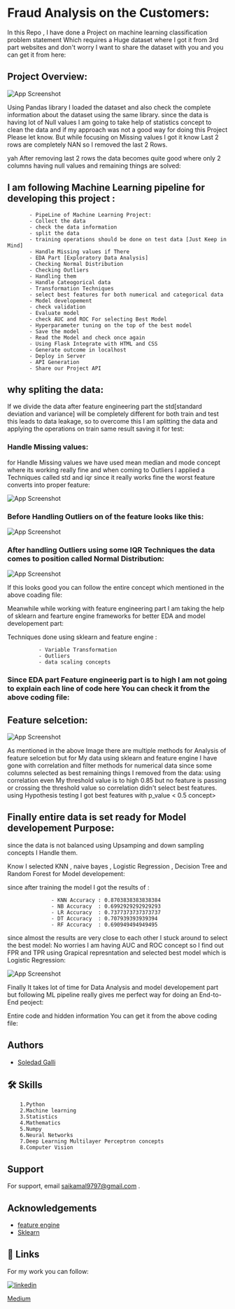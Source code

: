 
# Fraud Analysis on the Customers:

In this Repo , I have done a Project on machine learning classification problem statement Which requires a Huge dataset where I got it from 3rd part websites and don't worry I want to share the dataset with you and you can get it from here:






## Project Overview:

![App Screenshot](https://i0.wp.com/dataaspirant.com/wp-content/uploads/2020/09/1-Credit-card-fraud-detection-with-classification-algorithms.png?w=750&ssl=1)

Using Pandas library I loaded the dataset and also check the complete information about the dataset using the same library.
since the data is having lot of Null values I am going to take help of statistics concept to clean the data and if my approach was not a good way for doing this Project Please let know.
But while focusing on Missing values I got it know Last 2 rows are completely NAN so I removed the last 2 Rows.

yah After removing last 2 rows the data becomes quite good where only 2 columns having null values and remaining things are solved:


## I am following Machine Learning pipeline for developing this project :

           - PipeLine of Machine Learning Project:
           - Collect the data
           - check the data information
           - split the data
           - training operations should be done on test data [Just Keep in Mind]
           - Handle Missing values if There
           - EDA Part [Exploratory Data Analysis]
           - Checking Normal Distribution
           - Checking Outliers
           - Handling them
           - Handle Cateogorical data
           - Transformation Techniques
           - select best features for both numerical and categorical data
           - Model developement
           - check validation
           - Evaluate model
           - check AUC and ROC For selecting Best Model
           - Hyperparameter tuning on the top of the best model
           - Save the model
           - Read the Model and check once again
           - Using Flask Integrate with HTML and CSS
           - Generate outcome in localhost
           - Deploy in Server
           - API Generation
           - Share our Project API

## why spliting the data:

If we divide the data after feature engineering part the std[standard deviation and variance] will be completely different for both train and test this leads to data leakage, so to overcome this I am splitting the data and applying the operations on train same result saving it for test:


### Handle Missing values:

for Handle Missing values we have used mean median and mode concept where its working really fine and when coming to Outliers I applied a Techniques called std and iqr since it really works fine the worst feature converts into proper feature:



![App Screenshot](https://raw.githubusercontent.com/saikamal3344/Fraud-Analysis-of-the-Customers/main/Images/download%20(1).png)

### Before Handling Outliers on of the feature looks like this:



![App Screenshot](https://raw.githubusercontent.com/saikamal3344/Fraud-Analysis-of-the-Customers/main/Images/download%20(2).png)


### After handling Outliers using some IQR Techniques the data comes to position called Normal Distribution:


![App Screenshot](https://raw.githubusercontent.com/saikamal3344/Fraud-Analysis-of-the-Customers/main/Images/download%20(3).png)


If this looks good you can follow the entire concept which mentioned in the above coading file:

Meanwhile while working with feature engineering part I am taking the help of sklearn and fearture engine frameworks for better EDA and model developement part:

Techniques done using sklearn and feature engine :

              - Variable Transformation
              - Outliers
              - data scaling concepts 

### Since EDA part Feature engineerig part is to high I am not going to explain each line of code here You can check it from the above coding file:

## Feature selcetion:

![App Screenshot](
https://i0.wp.com/neptune.ai/wp-content/uploads/2022/10/feature-selection-methods-1.png?resize=767%2C452&ssl=1)

As mentioned in the above Image there are multiple methods for Analysis of feature selcetion but for My data using sklearn and feature engine I have gone with correlation and filter methods for numerical data since some columns selected as best remaining things I removed from the data: 
using correlation even My threshold value is to high 0.85 but no feature is passing or crossing the threshold value so correlation didn't select best features.
using Hypothesis testing I got best features with p_value < 0.5 concept>

## Finally entire data is set ready for Model developement Purpose:
since the data is not balanced using Upsamping and down sampling concepts I Handle them.

Know I selected KNN , naive bayes , Logistic Regression , Decision Tree and Random Forest for Model developement:

since after training the model I got the results of :

                  - KNN Accuracy : 0.8703838383838384
                  - NB Accuracy  : 0.6992929292929293
                  - LR Accuracy  : 0.7377373737373737
                  - DT Accuracy  : 0.707939393939394
                  - RF Accuracy  : 0.690949494949495
since almost the results are very close to each other I stuck around to select the best model: No worries I am having AUC and ROC concept so I find out FPR and TPR using Grapical represntation and selected best model which is Logistic Regression:


![App Screenshot](
https://raw.githubusercontent.com/saikamal3344/Fraud-Analysis-of-the-Customers/main/Images/download%20(4).png)


Finally It takes lot of time for Data Analysis and model developement part but following ML pipeline really gives me perfect way for doing an End-to-End peoject:

Entire code and hidden information You can get it from the above coding file:


## Authors

- [ Soledad Galli ](https://github.com/solegalli)




## 🛠 Skills

        1.Python 
        2.Machine learning 
        3.Statistics
        4.Mathematics
        5.Numpy 
        6.Neural Networks
        7.Deep Learning Multilayer Perceptron concepts 
        8.Computer Vision
    


## Support

For support, email saikamal9797@gmail.com .


## Acknowledgements

 - [feature engine](https://feature-engine.trainindata.com/en/latest/)
 - [Sklearn](https://scikit-learn.org/stable/)


## 🔗 Links

For my work you can follow:


[![linkedin](https://img.shields.io/badge/linkedin-0A66C2?style=for-the-badge&logo=linkedin&logoColor=white)](https://www.linkedin.com/in/sai-kamal-korlakunta-a81326163/)

[Medium](https://medium.com/@korlakuntasaikamal10)
